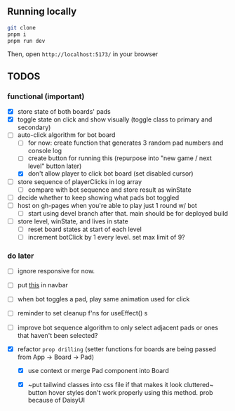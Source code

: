 ## Running locally
```sh
git clone
pnpm i
pnpm run dev
```

Then, open `http://localhost:5173/` in your browser

## TODOS
### functional (important)
- [x] store state of both boards' pads 
- [x] toggle state on click and show visually (toggle class to primary and secondary)
- [ ] auto-click algorithm for bot board
    - [ ] for now: create function that generates 3 random pad numbers and console log
    - [ ] create button for running this (repurpose into "new game / next level" button later)
    - [x] don't allow player to click bot board (set disabled cursor)
- [ ] store sequence of playerClicks in log array
    - [ ] compare with bot sequence and store result as winState
- [ ] decide whether to keep showing what pads bot toggled
- [ ] host on gh-pages when you're able to play just 1 round w/ bot
    - [ ] start using devel branch after that. main should be for deployed build
- [ ] store level, winState, and lives in state
    - [ ] reset board states at start of each level
    - [ ] increment botClick by 1 every level. set max limit of 9?

### do later
- [ ] ignore responsive for now. 
- [ ] put [this](https://daisyui.com/components/theme-controller/) in navbar
- [ ] when bot toggles a pad, play same animation used for click
- [ ] reminder to set cleanup f'ns for useEffect() s
- [ ] improve bot sequence algorithm to only select adjacent pads or ones that haven't been selected?

- [x] refactor `prop drilling` (setter functions for boards are being passed from App -> Board -> Pad)
    - [x] use context or merge Pad component into Board
    - [x] ~put tailwind classes into css file if that makes it look cluttered~ <br>
        button hover styles don't work properly using this method. prob because of DaisyUI

